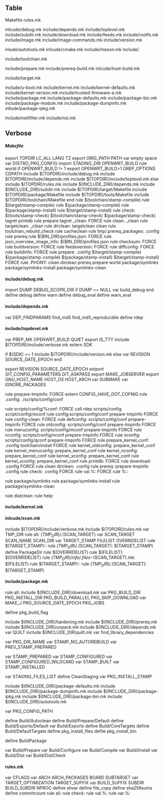 ## Table

Makefile
rules.mk

inlcude/debug.mk
include/depends.mk
include/toplevel.mk
include/subdir.mk
include/download.mk
include/feeds.mk
include/rootfs.mk
include/image.mk
include/image-commands.mk
include/version.mk

inlude/autotools.mk
inlcude/cmake.mk
include/meson.mk
include/

include/toolchian.mk

include/prepare.mk
include/prereq-build.mk
inlcude/host-build.mk


include/target.mk

include/u-boot.mk
include/kernel.mk
include/kernel-defaults.mk
include/kernel-version.mk
include/trusted-firmware-a.mk
include/package.mk
include/package-defaults.mk
include/package-bin.mk
include/package-module.mk
include/package-dumpinfo.mk
inllude/package-ipkg.mk

include/netifilter.mk
include/nsl.mk

## Verbose

##### Makefile

export TOPDIR LC_ALL LANG TZ
export ORIG_PATH PATH
var empty space
var DISTRO_PKG_CONFIG
import STAGING_DIR OPENWRT_BUILD
rule world
if OPENWRT_BUILD != 1
    export OPENWRT_BUILD=1 GREP_OPTIONS CDPATH
    include $(TOPDIR)/include/debug.mk
    include $(TOPDIR)/include/depends.mk
    include $(TOPDIR)/include/toplevel.mk
else
    include $(TOPDIR)/rules.mk
    include $(INCLUDE_DIR)/depends.mk
    include $(INCLUDE_DIR)/subdir.mk
    include $(TOPDIR)/target/Makefile
    include $(TOPDIR)/package/Makefile
    include $(TOPDIR)/tools/Makefile
    include $(TOPDIR)/toolchain/Makefile
end
rule $(toolchain/stamp-compile)
rule $(target/stamp-compile)
rule $(package/stamp-compile)
rule $(package/stamp-install)
rule $(target/stamp-install)
rule check: $(tools/stamp-check) $(toolchain/stamp-check) $(package/stamp-check)
tagret printdb
rule prepare
tagret _clean: FORCE
rule clean: _clean
rule targetclean: _clean
rule dirclean: targetclean clean
rule toolchian_rebuild_check
rule cacheclean
rule tmp/.prereq_packages: .config
rule prereq
rule $(BIN_DIR)/profiles.json: FORCE
rule json_overview_image_info:  $(BIN_DIR)/profiles.json
rule checksum: FORCE
rule buildversion: FORCE
rule feedsversion: FORCE
rule diffconfig: FORCE
rule buildinfo: FORCE
rule prepare: .config $(target/stamp-compile) $(package/stamp-compile)  $(package/stamp-install) $(target/stamp-install) FORCE
rule .PHONY: clean dirclean prereq prepare world package/symlinks package/symlinks-install package/symlinks-clean

#### include/debug.mk

import DUMP DEBUG_SCOPR_DIR
if DUMP == NULL
    var build_debug
end
define debug
define warn
define debug_eval
define warn_eval

#### include/depends.mk

var DEP_FINDPARAMS find_md5 find_md5_reproducible
define rdep

#### include/topdevel.mk

var PREP_MK OPENWRT_BUILD QUIET
export IS_TTY
include $(TOPDIR)/include/verbose.mk
extern SDK

if $(SDK) == 1
    include $(TOPDIR)/include/version.mk
else
    var REVISION SOURCE_DATE_EPOCH
end

export REVISION SOURCE_DATE_EPOCH
extport GIT_CONFIG_PARAMETERS GIT_ASKPASS
export MAKE_JOBSERVER
export GNU_HOST_NAME HOST_OS HOST_ARCH
var SUBMAKE
var IGNORE_PACKAGES

rule prepare-tmpinfo: FORCE
extern CONFIG_HAVE_DOT_COFNIG
rule .config: ./scripts/config/conf

rule scripts/config/%conf: FORCE
call rdep scripts/config script/config/mconf
rule config:scripts/config/conf prepare-tmpinfo FORCE
rule config-clean: FORCE
rule defconfig: scripts/config/conf prepare-tmpinfo FORCE
rule oldconfig: scripts/config/conf prepare-tmpinfo FORCE
rule menuconfig: scripts/config/mconf prepare-tmpinfo FORCE
rule nconfig: scripts/config/nconf prepare-tmpinfo FORCE
rule xconfig: scripts/config/qconf prepare-tmpinfo FORCE
rule prepare_kernel_conf: .config toolchain/install FORCE
rule kernel_oldconfig: prepare_kernel_conf
rule kernel_menuconfig: prepare_kernel_conf
rule kernel_nconfig: prepare_kernel_conf
rule kernel_xconfig: prepare_kernel_conf
rule kernel_xconfig: prepare_kernel_conf
rule printdb: FORCE
rule download: .config FORCE
rule clean dirclean: .config
rule prereq: prepare-tmpinfo .config
rule check: .config FORCE
rule val.%: FORCE
rule %::

rule package/symlinks
rule package/symlinks-install
rule package/symlinks-clean

rule distclean:
rule help:



#### include/kernel.mk



#### inlcude/scan.mk

include $(TOPDIR)/include/verbose.mk
include $(TOPDIR)/rules.mk
var TMP_DIR
rule all: $(TMP_DIR)/.$(SCAN_TARGET)
var SCAN_TARGET SCAN_NAME SCAN_DIR
var TARGET_STAMP FILELIST OVERRIDELIST
rule $(TARGET_STAMP)::
rule $(TMP_DIR)/.$(SCAN_TARGET): $(TARGET_STAMP)
define PackageDir
rule $(OVERRIDELIST)
rule $(FILELIST): $(OVERRIDELIST)
rule $(TMP_DIR)/info/.files-$(SCAN_TARGET).mk: $(FILELIST)
rule $(TARGET_STAMP)::
rule $(TMP_DIR)/.$(SCAN_TARGET): $(TARGET_STAMP)


#### include/package.mk

rule all:
include $(INCLUDE_DIR)/download.mk
var PKG_BUILD_DIR PKG_INSTALL_DIR PKG_BUILD_PARALLEL PKG_SKIP_DOWNLOAD
var MAKE_J PKG_SOURCE_DATE_EPOCH PKG_JOBS

define pkg_build_flag

include $(INCLUDE_DIR)/hardening.mk
include $(INCLUDE_DIR)/prereq.mk
include $(INCLUDE_DIR)/unpack.mk
include $(INCLUDE_DIR)/depends.mk
var QUILT
include $(INCLUDE_DIR)quilt.mk
var find_library_dependencies

var PKG_DIR_NAME
var STAMP_NO_AUTOREBUILD
var PREV_STAMP_PREPARED

var STAMP_PREPARED
var STAMP_CONFIGURED
var STAMP_CONFIGURED_WILDCARD
var STAMP_BUILT
var STAMP_INSTALLED

var STAGING_FILES_LIST
define CleanStaging
var PKG_INSTALL_STAMP

include $(INCLUDE_DIR)/package-defaults.mk
include $(INCLUDE_DIR)/package-dumpinfo.mk
include $(INCLUDE_DIR)/package-ipkg.mk
include $(INCLUDE_DIR)/package-bin.mk
include $(INCLUDE_DIR)/autotools.mk


var PKG_CONFIG_PATH

define Build/Autoclean
define Build/Prepare/Default
define Build/Exports/Default
var Build/Exports
define Build/CoreTargets
define Build/DefaultTargets
define pkg_install_files
defile pkg_install_bin

define BuildPackage


var Build/Prepare
var Build/Configure
var Build/Compile
var Build/Install
var Build/Dist
var Build/DistCheck

#### rules.mk

var CFLAGS
var ARCH ARCH_PACKAGES BOARD SUBTARGET
var TARGET_OPTIMIZATION TARGET_SUFFIX
var BUILD_SUFFIX SUBDIR BUILD_SUBDIR NPROC
define shvar
define file_copy
define sha256sums
define commitcount
rule all:
rule check:
rule val.%:
rule var.%:

